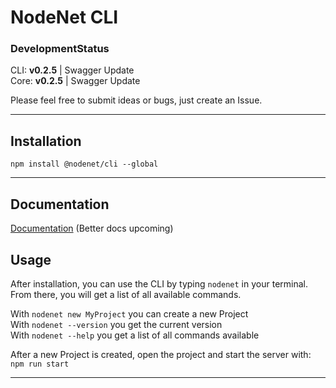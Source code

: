 # NodeNet CLI

### DevelopmentStatus

CLI: **v0.2.5** | Swagger Update  
Core: **v0.2.5** | Swagger Update

Please feel free to submit ideas or bugs, just create an Issue.

---

## Installation

`npm install @nodenet/cli --global`  

---

## Documentation

[Documentation](../../wiki) (Better docs upcoming)

## Usage

After installation, you can use the CLI by typing `nodenet` in your terminal. \
From there, you will get a list of all available commands.

With `nodenet new MyProject` you can create a new Project  
With `nodenet --version` you get the current version  
With `nodenet --help` you get a list of all commands available

After a new Project is created, open the project and start the server with:  
`npm run start`

---

